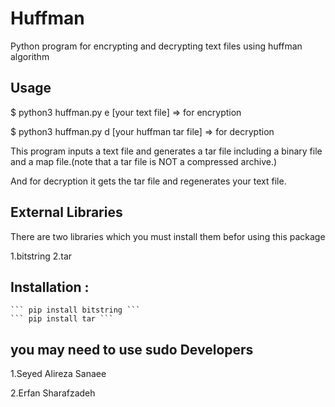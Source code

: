 Huffman
=======

Python program for encrypting and decrypting text files using huffman algorithm

Usage
-----

$ python3 huffman.py e [your text file]             => for encryption

$ python3 huffman.py d [your huffman tar file]      => for decryption


This program inputs a text file and generates a tar file including a binary file and a map file.(note that a tar file is
NOT a compressed archive.)

And for decryption it gets the tar file and regenerates your text file.


External Libraries
------------------
There are two libraries which you must install them befor using this package 

1.bitstring
2.tar


## Installation :

    ``` pip install bitstring ```
    ``` pip install tar ```
you may need to use **sudo**
Developers
----------

1.Seyed Alireza Sanaee

2.Erfan Sharafzadeh
